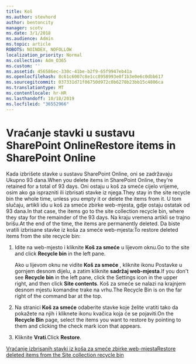 ```yaml
---
title: Koš
ms.author: stevhord
author: bentoncity
manager: scotv
ms.date: 3/1/2018
ms.audience: Admin
ms.topic: article
ROBOTS: NOINDEX, NOFOLLOW
localization_priority: Normal
ms.collection: Adm_O365
ms.custom: ''
ms.assetid: 456586ec-330c-41be-b2f9-65f9947eb41a
ms.openlocfilehash: 8c61c6007c8e1cc8958993e0f1b3e0e6c0dbb617
ms.sourcegitcommit: 037331d71f06750d972c0b6278b23bb15c4806ca
ms.translationtype: MT
ms.contentlocale: hr-HR
ms.lasthandoff: 10/18/2019
ms.locfileid: "36552966"
---
```

# <a name="restore-items-in-sharepoint-online"></a><span data-ttu-id="09711-102">Vraćanje stavki u sustavu SharePoint Online</span><span class="sxs-lookup"><span data-stu-id="09711-102">Restore items in SharePoint Online</span></span>

<span data-ttu-id="09711-103">Kada izbrišete stavke u sustavu SharePoint Online, oni se zadržavaju Ukupno 93 dana.</span><span class="sxs-lookup"><span data-stu-id="09711-103">When you delete items in SharePoint Online, they're retained for a total of 93 days.</span></span> <span data-ttu-id="09711-104">Oni ostaju u koš za smeće cijelo vrijeme, osim ako ga isprazniti ili izbrisati stavke iz njega.</span><span class="sxs-lookup"><span data-stu-id="09711-104">They stay in the site recycle bin the whole time, unless you empty it or delete the items from it.</span></span> <span data-ttu-id="09711-105">U tom slučaju, artikli idu u koš za smeće zbirke web-mjesta, gdje ostaju ostatak od 93 dana.</span><span class="sxs-lookup"><span data-stu-id="09711-105">In that case, the items go to the site collection recycle bin, where they stay for the remainder of the 93 days.</span></span> <span data-ttu-id="09711-106">Na kraju vremena artikli se trajno brišu.</span><span class="sxs-lookup"><span data-stu-id="09711-106">At the end of the time, the items are permanently deleted.</span></span> <span data-ttu-id="09711-107">Da biste vratili izbrisane stavke iz koša za smeće web-mjesta:</span><span class="sxs-lookup"><span data-stu-id="09711-107">To restore deleted items from the site recycle bin:</span></span>
  
1. <span data-ttu-id="09711-108">Idite na web-mjesto i kliknite **Koš za smeće** u lijevom oknu.</span><span class="sxs-lookup"><span data-stu-id="09711-108">Go to the site and click **Recycle bin** in the left pane.</span></span> 
    
    <span data-ttu-id="09711-109">Ako u lijevom oknu ne vidite **Koš za smeće** , kliknite ikonu Postavke u gornjem desnom dijelu, a zatim kliknite **sadržaj web-mjesta**.</span><span class="sxs-lookup"><span data-stu-id="09711-109">If you don't see **Recycle bin** in the left pane, click the Settings icon in the upper right, and then click **Site contents**.</span></span> <span data-ttu-id="09711-110">Koš za smeće se nalazi na krajnjem desnom mjestu komandne trake na vrhu.</span><span class="sxs-lookup"><span data-stu-id="09711-110">The Recycle Bin is on the far right of the command bar at the top.</span></span>
    
2. <span data-ttu-id="09711-111">Na stranici **Koš za smeće** odaberite stavke koje želite vratiti tako da pokažete na njih i kliknete ikonu kvačica koja će se pojaviti.</span><span class="sxs-lookup"><span data-stu-id="09711-111">On the **Recycle Bin** page, select the items you want to restore by pointing to them and clicking the check mark icon that appears.</span></span> 
    
3. <span data-ttu-id="09711-112">Kliknite **Vrati**.</span><span class="sxs-lookup"><span data-stu-id="09711-112">Click **Restore**.</span></span>
    
[<span data-ttu-id="09711-113">Vraćanje izbrisanih stavki iz koša za smeće zbirke web-mjesta</span><span class="sxs-lookup"><span data-stu-id="09711-113">Restore deleted items from the Site collection recycle bin</span></span>](https://go.microsoft.com/fwlink/?linkid=866439)
  

